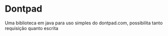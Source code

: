 # Dontpad
Uma biblioteca em java para uso simples do dontpad.com, possibilita tanto requisição quanto escrita
